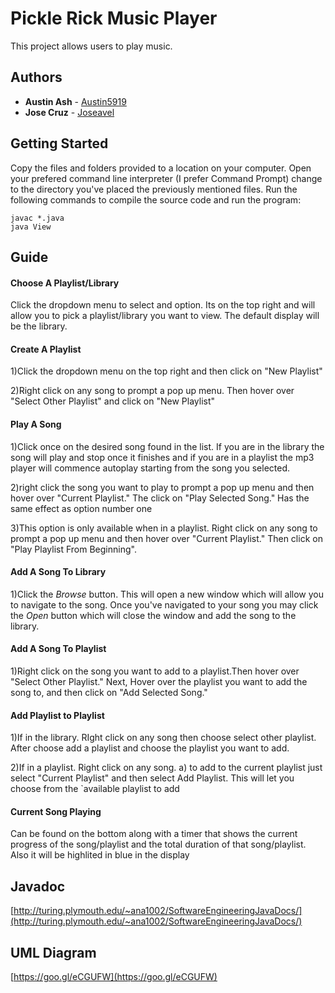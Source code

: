 # Pickle Rick Music Player

This project allows users to play music.


## Authors
* **Austin Ash** - [Austin5919](https://github.com/austin5919)
* **Jose Cruz** - [Joseavel](https://github.com/joseavel)
## Getting Started
Copy the files and folders provided to a location on your computer. Open your prefered command line interpreter (I prefer Command Prompt)  change to the directory you've placed the previously mentioned files. Run the following commands to compile the source code and run the program:

```
javac *.java
java View
```

## Guide
#### Choose A Playlist/Library
Click the dropdown menu to select and option. Its on the top right and will allow you to pick a playlist/library you want to view. The default display will be the library.

#### Create A Playlist
1)Click the dropdown menu on the top right and then click on "New Playlist"

2)Right click on any song to prompt a pop up menu. Then hover over "Select Other Playlist" and click on "New Playlist"

#### Play A Song
1)Click once on the desired song found in the list. If you are in the library the song will play and stop once it finishes and if you are in a playlist the mp3 player will commence autoplay starting from the song you selected.

2)right click the song you want to play to prompt a pop up menu and then hover over "Current Playlist." The click on "Play Selected Song." Has the same effect as option number one

3)This option is only available when in a playlist. Right click on any song to prompt a pop up menu and then hover over "Current Playlist." Then click on "Play Playlist From Beginning".

#### Add A Song To Library
1)Click the *Browse* button. This will open a new window which will allow you to navigate to the song. Once you've navigated to your song you may click the *Open* button which will close the window and add the song to the library.

#### Add A Song To Playlist
1)Right click on the song you want to add to a playlist.Then hover over "Select Other Playlist." Next, Hover over the playlist you want to add the song to, and then click on "Add Selected Song."

#### Add Playlist to Playlist
1)If in the library. RIght click on any song then choose select other playlist. After choose add a playlist and choose the playlist you want to add.

2)If in a playlist. Right click on any song.
  a) to add to the current playlist just select "Current Playlist" and then select Add Playlist. This will let you choose from the    `available playlist to add

#### Current Song Playing
Can be found on the bottom along with a timer that shows the current progress of the song/playlist and the total duration of that song/playlist. Also it will be highlited in blue in the display



## Javadoc
[http://turing.plymouth.edu/~ana1002/SoftwareEngineeringJavaDocs/](http://turing.plymouth.edu/~ana1002/SoftwareEngineeringJavaDocs/)

## UML Diagram
[https://goo.gl/eCGUFW](https://goo.gl/eCGUFW)
